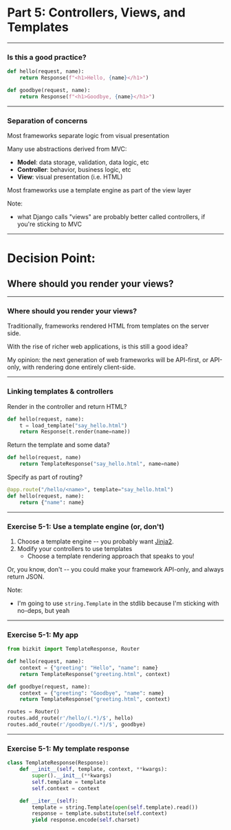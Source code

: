 # Part 5: Controllers, Views, and Templates

---

### Is this a good practice?

```python
def hello(request, name):
    return Response(f"<h1>Hello, {name}</h1>")

def goodbye(request, name):
    return Response(f"<h1>Goodbye, {name}</h1>")
```

---

### Separation of concerns

Most frameworks separate logic from visual presentation

Many use abstractions derived from MVC:
- **Model**: data storage, validation, data logic, etc
- **Controller**: behavior, business logic, etc
- **View**: visual presentation (i.e. HTML)

Most frameworks use a template engine as part of the view layer

Note:
- what Django calls "views" are probably better called controllers, if you're sticking to MVC

---

# Decision Point:

## Where should you render your views?

---

### Where should you render your views?

Traditionally, frameworks rendered HTML from templates on the server side.

With the rise of richer web applications, is this still a good idea?

My opinion: the next generation of web frameworks will be API-first, or API-only, with rendering done entirely client-side.

---

### Linking templates & controllers

Render in the controller and return HTML?

```python
def hello(request, name):
    t = load_template("say_hello.html")
    return Response(t.render(name=name))
```

Return the template and some data?

```python
def hello(request, name)
    return TemplateResponse("say_hello.html", name=name)
```

Specify as part of routing?

```python
@app.route("/hello/<name>", template="say_hello.html")
def hello(request, name):
    return {"name": name}
```

---

### Exercise 5-1: Use a template engine (or, don't)

1. Choose a template engine -- you probably want [Jinja2](http://jinja.pocoo.org/).
2. Modify your controllers to use templates
    - Choose a template rendering approach that speaks to you!

Or, you know, don't -- you could make your framework API-only, and always return JSON.

Note:
- I'm going to use `string.Template` in the stdlib because I'm sticking with no-deps, but yeah

---

### Exercise 5-1: My app

```python
from bizkit import TemplateResponse, Router

def hello(request, name):
    context = {"greeting": "Hello", "name": name}
    return TemplateResponse("greeting.html", context)

def goodbye(request, name):
    context = {"greeting": "Goodbye", "name": name}
    return TemplateResponse("greeting.html", context)

routes = Router()
routes.add_route(r'/hello/(.*)/$', hello)
routes.add_route(r'/goodbye/(.*)/$', goodbye)
```

---

### Exercise 5-1: My template response

```python
class TemplateResponse(Response):
    def __init__(self, template, context, **kwargs):
        super().__init__(**kwargs)
        self.template = template
        self.context = context

    def __iter__(self):
        template = string.Template(open(self.template).read())
        response = template.substitute(self.context)
        yield response.encode(self.charset)
```

